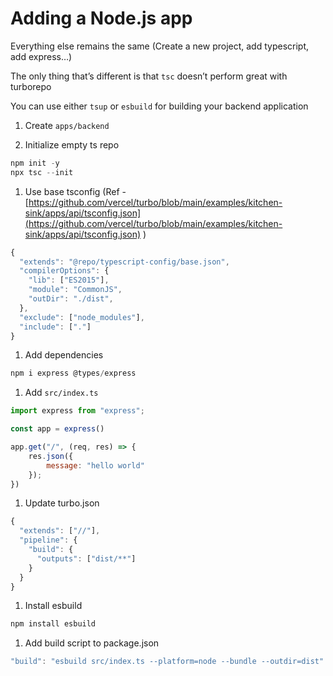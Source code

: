 # Adding a Node.js app

Everything else remains the same (Create a new project, add typescript, add express…)

The only thing that’s different is that `tsc` doesn’t perform great with turborepo

You can use either `tsup` or `esbuild` for building your backend application

1.  Create `apps/backend`

2.  Initialize empty ts repo

```javascript
npm init -y
npx tsc --init
```

1.  Use base tsconfig (Ref - [https://github.com/vercel/turbo/blob/main/examples/kitchen-sink/apps/api/tsconfig.json](https://github.com/vercel/turbo/blob/main/examples/kitchen-sink/apps/api/tsconfig.json) )

```javascript
{
  "extends": "@repo/typescript-config/base.json",
  "compilerOptions": {
    "lib": ["ES2015"],
    "module": "CommonJS",
    "outDir": "./dist",
  },
  "exclude": ["node_modules"],
  "include": ["."]
}
```

1.  Add dependencies

```javascript
npm i express @types/express
```

1.  Add `src/index.ts`

```javascript
import express from "express";

const app = express()

app.get("/", (req, res) => {
    res.json({
        message: "hello world"
    });
})
```

1.  Update turbo.json

```javascript
{
  "extends": ["//"],
  "pipeline": {
    "build": {
      "outputs": ["dist/**"]
    }
  }
}
```

1.  Install esbuild

```javascript
npm install esbuild
```

1.  Add build script to package.json

```javascript
"build": "esbuild src/index.ts --platform=node --bundle --outdir=dist"
```